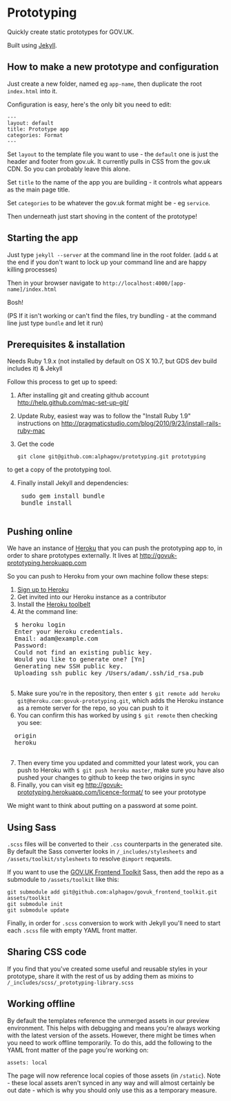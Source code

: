 Prototyping
===========

Quickly create static prototypes for GOV.UK.

Built using [Jekyll](https://github.com/mojombo/jekyll).

## How to make a new prototype and configuration

Just create a new folder, named eg `app-name`, then duplicate the root `index.html` into it.

Configuration is easy, here's the only bit you need to edit:

    ---
    layout: default
    title: Prototype app
    categories: Format
    ---

Set `layout` to the template file you want to use - the `default` one is just the header and footer from gov.uk. It currently pulls in CSS from the gov.uk CDN. So you can probably leave this alone.

Set `title` to the name of the app you are building - it controls what appears as the main page title.

Set `categories` to be whatever the gov.uk format might be - eg `service`.

Then underneath just start shoving in the content of the prototype!

## Starting the app

Just type `jekyll --server` at the command line in the root folder.
(add `&` at the end if you don't want to lock up your command line and are happy killing processes)

Then in your browser navigate to `http://localhost:4000/[app-name]/index.html`

Bosh!

(PS If it isn't working or can't find the files, try bundling - at the command line just type `bundle` and let it run)

## Prerequisites & installation

Needs Ruby 1.9.x (not installed by default on OS X 10.7, but GDS dev build includes it)
& Jekyll

Follow this process to get up to speed:

1. After installing git and creating github account
http://help.github.com/mac-set-up-git/

2. Update Ruby, easiest way was to follow the "Install Ruby 1.9" instructions on
http://pragmaticstudio.com/blog/2010/9/23/install-rails-ruby-mac

3. Get the code

    `git clone git@github.com:alphagov/prototyping.git prototyping`

to get a copy of the prototyping tool.

4. Finally install Jekyll and dependencies:

    <pre>
    sudo gem install bundle
    bundle install
    </pre>

## Pushing online

We have an instance of [Heroku](http://www.heroku.com/) that you can push the prototyping app to, in order to share prototypes externally. It lives at http://govuk-prototyping.herokuapp.com

So you can push to Heroku from your own machine follow these steps:

1. [Sign up to Heroku](https://id.heroku.com/signup)
2. Get invited into our Heroku instance as a contributor
3. Install the [Heroku toolbelt](https://toolbelt.herokuapp.com/)
4. At the command line:
  <pre>
  $ heroku login
  Enter your Heroku credentials.
  Email: adam@example.com
  Password: 
  Could not find an existing public key.
  Would you like to generate one? [Yn] 
  Generating new SSH public key.
  Uploading ssh public key /Users/adam/.ssh/id_rsa.pub
  </pre>
5. Make sure you're in the repository, then enter `$ git remote add heroku git@heroku.com:govuk-prototyping.git`, which adds the Heroku instance as a remote server for the repo, so you can push to it
6. You can confirm this has worked by using `$ git remote` then checking you see:
  <pre>
  origin
  heroku
  </pre>
7. Then every time you updated and committed your latest work, you can push to Heroku with `$ git push heroku master`, make sure you have also pushed your changes to github to keep the two origins in sync
8. Finally, you can visit eg http://govuk-prototyping.herokuapp.com/licence-format/ to see your prototype

We might want to think about putting on a password at some point.

## Using Sass

`.scss` files will be converted to their `.css` counterparts in the generated site. By default the Sass converter looks in `/_includes/stylesheets` and `/assets/toolkit/stylesheets` to resolve `@import` requests.

If you want to use the [GOV.UK Frontend Toolkit](https://github.com/alphagov/govuk_frontend_toolkit) Sass, then add the repo as a submodule to `/assets/toolkit` like this:

    git submodule add git@github.com:alphagov/govuk_frontend_toolkit.git assets/toolkit
    git submodule init
    git submodule update


Finally, in order for `.scss` conversion to work with Jekyll you'll need to start each `.scss` file with empty YAML front matter.

## Sharing CSS code

If you find that you've created some useful and reusable styles in your prototype, share it with the rest of us by adding them as mixins to `/_includes/scss/_prototyping-library.scss`

## Working offline

By default the templates reference the unmerged assets in our preview environment. This helps with debugging and means you're always working with the
latest version of the assets. However, there might be times when you need to work offline temporarily. To do this, add the following to the YAML front matter of the page you're working on:

    assets: local

The page will now reference local copies of those assets (in `/static`). Note - these local assets aren't synced in any way and will almost certainly be out date - which is why you should only use this as a temporary measure.
